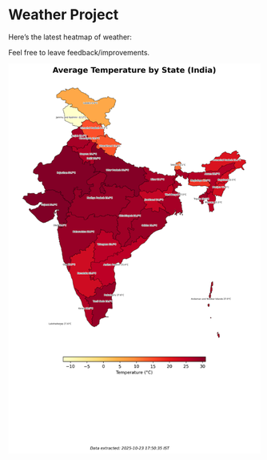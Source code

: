 # Weather Project

Here’s the latest heatmap of weather:

Feel free to leave feedback/improvements.

![India Heatmap](docs/assets/india_heatmap.png?v=FA1D95)

